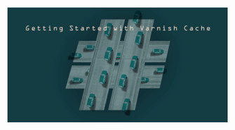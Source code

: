 ![alt text](https://github.com/kbab6aoo/HowToArticles/blob/myRedHatPackageManager/HowToArticles/varnish.png)